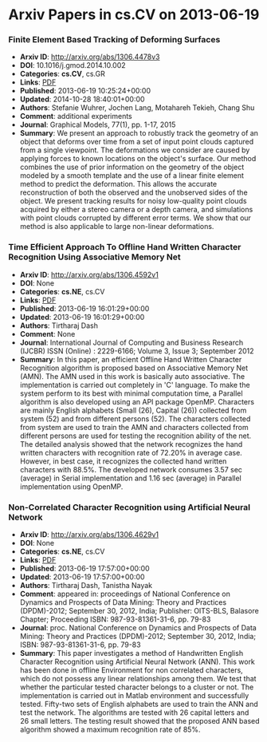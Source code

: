 # Arxiv Papers in cs.CV on 2013-06-19
### Finite Element Based Tracking of Deforming Surfaces
- **Arxiv ID**: http://arxiv.org/abs/1306.4478v3
- **DOI**: 10.1016/j.gmod.2014.10.002
- **Categories**: **cs.CV**, cs.GR
- **Links**: [PDF](http://arxiv.org/pdf/1306.4478v3)
- **Published**: 2013-06-19 10:25:24+00:00
- **Updated**: 2014-10-28 18:40:01+00:00
- **Authors**: Stefanie Wuhrer, Jochen Lang, Motahareh Tekieh, Chang Shu
- **Comment**: additional experiments
- **Journal**: Graphical Models, 77(1), pp. 1-17, 2015
- **Summary**: We present an approach to robustly track the geometry of an object that deforms over time from a set of input point clouds captured from a single viewpoint. The deformations we consider are caused by applying forces to known locations on the object's surface. Our method combines the use of prior information on the geometry of the object modeled by a smooth template and the use of a linear finite element method to predict the deformation. This allows the accurate reconstruction of both the observed and the unobserved sides of the object. We present tracking results for noisy low-quality point clouds acquired by either a stereo camera or a depth camera, and simulations with point clouds corrupted by different error terms. We show that our method is also applicable to large non-linear deformations.



### Time Efficient Approach To Offline Hand Written Character Recognition Using Associative Memory Net
- **Arxiv ID**: http://arxiv.org/abs/1306.4592v1
- **DOI**: None
- **Categories**: **cs.NE**, cs.CV
- **Links**: [PDF](http://arxiv.org/pdf/1306.4592v1)
- **Published**: 2013-06-19 16:01:29+00:00
- **Updated**: 2013-06-19 16:01:29+00:00
- **Authors**: Tirtharaj Dash
- **Comment**: None
- **Journal**: International Journal of Computing and Business Research (IJCBR)
  ISSN (Online) : 2229-6166; Volume 3, Issue 3; September 2012
- **Summary**: In this paper, an efficient Offline Hand Written Character Recognition algorithm is proposed based on Associative Memory Net (AMN). The AMN used in this work is basically auto associative. The implementation is carried out completely in 'C' language. To make the system perform to its best with minimal computation time, a Parallel algorithm is also developed using an API package OpenMP. Characters are mainly English alphabets (Small (26), Capital (26)) collected from system (52) and from different persons (52). The characters collected from system are used to train the AMN and characters collected from different persons are used for testing the recognition ability of the net. The detailed analysis showed that the network recognizes the hand written characters with recognition rate of 72.20% in average case. However, in best case, it recognizes the collected hand written characters with 88.5%. The developed network consumes 3.57 sec (average) in Serial implementation and 1.16 sec (average) in Parallel implementation using OpenMP.



### Non-Correlated Character Recognition using Artificial Neural Network
- **Arxiv ID**: http://arxiv.org/abs/1306.4629v1
- **DOI**: None
- **Categories**: **cs.NE**, cs.CV
- **Links**: [PDF](http://arxiv.org/pdf/1306.4629v1)
- **Published**: 2013-06-19 17:57:00+00:00
- **Updated**: 2013-06-19 17:57:00+00:00
- **Authors**: Tirtharaj Dash, Tanistha Nayak
- **Comment**: appeared in: proceedings of National Conference on Dynamics and
  Prospects of Data Mining: Theory and Practices (DPDM)-2012; September 30,
  2012, India; Publisher: OITS-BLS, Balasore Chapter; Proceeding ISBN:
  987-93-81361-31-6, pp. 79-83
- **Journal**: proc. National Conference on Dynamics and Prospects of Data
  Mining: Theory and Practices (DPDM)-2012; September 30, 2012, India; ISBN:
  987-93-81361-31-6, pp. 79-83
- **Summary**: This paper investigates a method of Handwritten English Character Recognition using Artificial Neural Network (ANN). This work has been done in offline Environment for non correlated characters, which do not possess any linear relationships among them. We test that whether the particular tested character belongs to a cluster or not. The implementation is carried out in Matlab environment and successfully tested. Fifty-two sets of English alphabets are used to train the ANN and test the network. The algorithms are tested with 26 capital letters and 26 small letters. The testing result showed that the proposed ANN based algorithm showed a maximum recognition rate of 85%.



